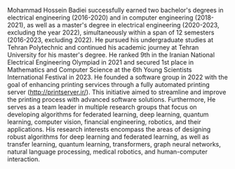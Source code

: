 Mohammad Hossein Badiei successfully earned two bachelor's degrees in electrical engineering (2016-2020) and in computer engineering (2018-2021), as well as a master's degree in electrical engineering (2020-2023, excluding the year 2022), simultaneously within a span of 12 semesters (2016-2023, excluding 2022). He pursued his undergraduate studies at Tehran Polytechnic and continued his academic journey at Tehran University for his master's degree. He ranked 9th in the Iranian National Electrical Engineering Olympiad in 2021 and secured 1st place in Mathematics and Computer Science at the 6th Young Scientists International Festival in 2023. He founded a software group in 2022 with the goal of enhancing printing services through a fully automated printing server (http://printserver.ir/). This initiative aimed to streamline and improve the printing process with advanced software solutions. Furthermore, He serves as a team leader in multiple research groups that focus on developing algorithms for federated learning, deep learning, quantum learning, computer vision, financial engineering, robotics, and their applications. His research interests encompass the areas of designing robust algorithms for deep learning and federated learning, as well as transfer learning, quantum learning, transformers, graph neural networks, natural language processing, medical robotics, and human-computer interaction.
<!---
- 👋 Hi, I’m @MhBadiei
- 👀 I’m interested in ...
- 🌱 I’m currently learning ...
- 💞️ I’m looking to collaborate on ...
- 📫 How to reach me ...

MhBadiei/MhBadiei is a ✨ special ✨ repository because its `README.md` (this file) appears on your GitHub profile.
You can click the Preview link to take a look at your changes.
--->
